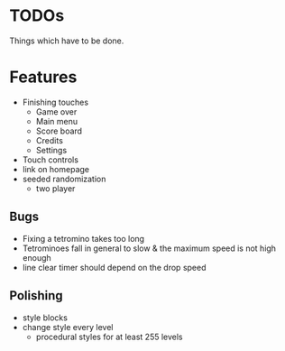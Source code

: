 # TODOs

Things which have to be done.

# Features
* Finishing touches
  * Game over
  * Main menu
  * Score board
  * Credits
  * Settings
* Touch controls
* link on homepage
* seeded randomization
  * two player

## Bugs
* Fixing a tetromino takes too long
* Tetrominoes fall in general to slow & the maximum speed is not high enough
* line clear timer should depend on the drop speed 

## Polishing
* style blocks
* change style every level 
  * procedural styles for at least 255 levels